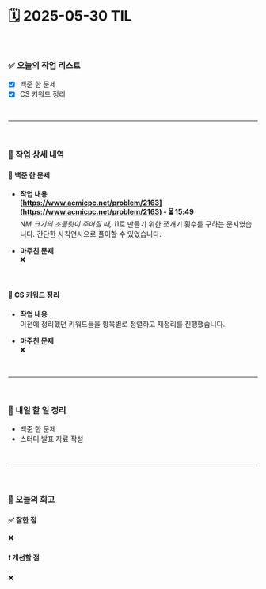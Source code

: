 # 🗓️ 2025-05-30 TIL

<br>

### ✅ 오늘의 작업 리스트  
- [x] 백준 한 문제
- [x] CS 키워드 정리

<br>

---

<br>

### 📌 작업 상세 내역  

#### 🔹 백준 한 문제
- **작업 내용**<br>
**[https://www.acmicpc.net/problem/2163](https://www.acmicpc.net/problem/2163) - ⏳ 15:49**<br>
N*M 크기의 초콜릿이 주어질 때, 1*1로 만들기 위한 쪼개기 횟수를 구하는 문지였습니다. 간단한 사칙연사으로 풀이할 수 있었습니다.

- **마주친 문제**<br>
❌

<br>

#### 🔹 CS 키워드 정리
- **작업 내용**<br>
이전에 정리했던 키워드들을 항목별로 정렬하고 재정리를 진행했습니다.

- **마주친 문제**<br>
❌

<br>

---

<br>

### 🚀 내일 할 일 정리  

- 백준 한 문제
- 스터디 발표 자료 작성

<br>

---

<br>

### 🧐 오늘의 회고  

#### ✅ 잘한 점
❌

#### ❗ 개선할 점
❌


<br><br><br>